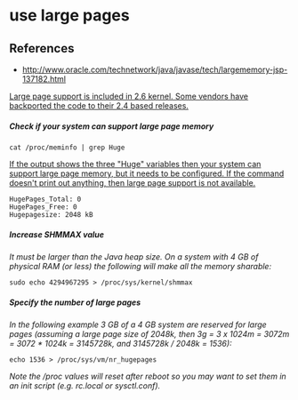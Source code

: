 # use large pages

## References
* http://www.oracle.com/technetwork/java/javase/tech/largememory-jsp-137182.html

[Large page support is included in 2.6 kernel. Some vendors have backported the code to their 2.4 based releases.](http://www.oracle.com/technetwork/java/javase/tech/largememory-jsp-137182.html)

##### Check if your system can support large page memory
```
cat /proc/meminfo | grep Huge 
```
[If the output shows the three "Huge" variables then your system can support large page memory, but it needs to be configured. If the command doesn't print out anything, then large page support is not available.](http://www.oracle.com/technetwork/java/javase/tech/largememory-jsp-137182.html)
```
HugePages_Total: 0 
HugePages_Free: 0 
Hugepagesize: 2048 kB 
```

##### Increase SHMMAX value
*It must be larger than the Java heap size. On a system with 4 GB of physical RAM (or less) the following will make all the memory sharable:*
```
sudo echo 4294967295 > /proc/sys/kernel/shmmax 
```

##### Specify the number of large pages 
*In the following example 3 GB of a 4 GB system are reserved for large pages (assuming a large page size of 2048k, then 3g = 3 x 1024m = 3072m = 3072 * 1024k = 3145728k, and 3145728k / 2048k = 1536):*
```
echo 1536 > /proc/sys/vm/nr_hugepages 
```

*Note the /proc values will reset after reboot so you may want to set them in an init script (e.g. rc.local or sysctl.conf).*
